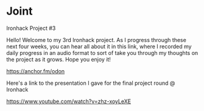# Joint
Ironhack Project #3

Hello! Welcome to my 3rd Ironhack project. As I progress through these next four weeks, you can hear all about it in this link, where I recorded my daily progress in an audio format to sort of take you through my thoughts on the project as it grows. Hope you enjoy it!

https://anchor.fm/odon

Here's a link to the presentation I gave for the final project round @ Ironhack

https://www.youtube.com/watch?v=zhz-xoyLeXE
